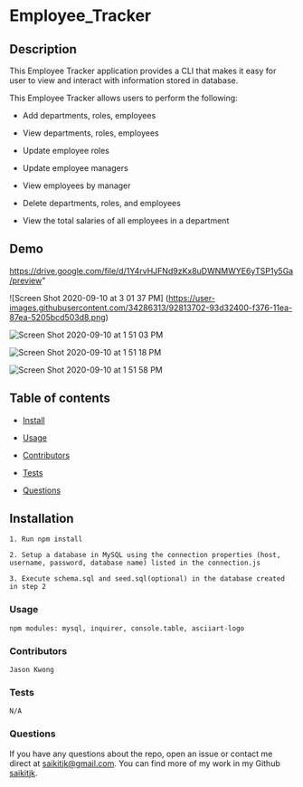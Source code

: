 # Employee_Tracker

## Description

This Employee Tracker application provides a CLI that makes it easy for user to view and interact with information stored in database.

This Employee Tracker allows users to perform the following:

- Add departments, roles, employees

- View departments, roles, employees

- Update employee roles

- Update employee managers

- View employees by manager

- Delete departments, roles, and employees

- View the total salaries of all employees in a department

## Demo

https://drive.google.com/file/d/1Y4rvHJFNd9zKx8uDWNMWYE6yTSP1y5Ga/preview"

![Screen Shot 2020-09-10 at 3 01 37 PM] (https://user-images.githubusercontent.com/34286313/92813702-93d32400-f376-11ea-87ea-5205bcd503d8.png)

![Screen Shot 2020-09-10 at 1 51 03 PM](https://user-images.githubusercontent.com/34286313/92812088-e3fcb700-f373-11ea-97f5-333c7e7456dc.png)

![Screen Shot 2020-09-10 at 1 51 18 PM](https://user-images.githubusercontent.com/34286313/92812098-e65f1100-f373-11ea-893f-aa805654ed7a.png)

![Screen Shot 2020-09-10 at 1 51 58 PM](https://user-images.githubusercontent.com/34286313/92812106-e8c16b00-f373-11ea-9d94-ef71cb7880b2.png)

## Table of contents

- [Install](#installation)

- [Usage](#Usage)

- [Contributors](#contributors)

- [Tests](#tests)

- [Questions](#Questions?)

## **Installation**

    1. Run npm install

    2. Setup a database in MySQL using the connection properties (host, username, password, database name) listed in the connection.js

    3. Execute schema.sql and seed.sql(optional) in the database created in step 2

### **Usage**

    npm modules: mysql, inquirer, console.table, asciiart-logo

### **Contributors**

    Jason Kwong

### **Tests**

    N/A

### **Questions**

If you have any questions about the repo, open an issue or contact me direct at saikitjk@gmail.com.
You can find more of my work in my Github [saikitjk](https://github.com/saikitjk/).
